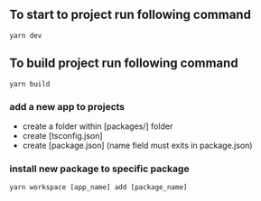 ## To start to project run following command

`yarn dev`

## To build project run following command

`yarn build`

### add a new app to projects 

- create a folder within [packages/] folder
- create [tsconfig.json]
- create [package.json] (name field must exits in package.json)
  
### install new package to specific package 

`yarn workspace [app_name] add [package_name]`
